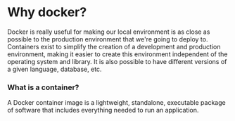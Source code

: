 
# Why docker?

Docker is really useful for making our local environment is as close as possible to the production environment that we're going to deploy to. Containers exist to simplify the creation of a development and production environment, making it easier to create this environment independent of the operating system and library. It is also possible to have different versions of a given language, database, etc.

### What is a container?

A Docker container image is a lightweight, standalone, executable package of software that includes everything needed to run an application.